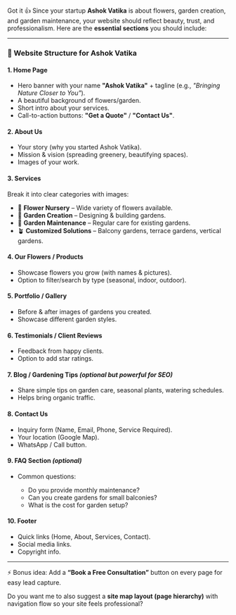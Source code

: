 Got it 👍 Since your startup **Ashok Vatika** is about flowers, garden creation, and garden maintenance, your website should reflect beauty, trust, and professionalism. Here are the **essential sections** you should include:

---

### 🌿 Website Structure for **Ashok Vatika**

#### 1. **Home Page**

- Hero banner with your name **"Ashok Vatika"** + tagline (e.g., _"Bringing Nature Closer to You"_).
- A beautiful background of flowers/garden.
- Short intro about your services.
- Call-to-action buttons: **"Get a Quote"** / **"Contact Us"**.

#### 2. **About Us**

- Your story (why you started Ashok Vatika).
- Mission & vision (spreading greenery, beautifying spaces).
- Images of your work.

#### 3. **Services**

Break it into clear categories with images:

- 🌸 **Flower Nursery** – Wide variety of flowers available.
- 🌱 **Garden Creation** – Designing & building gardens.
- 🌳 **Garden Maintenance** – Regular care for existing gardens.
- 🪴 **Customized Solutions** – Balcony gardens, terrace gardens, vertical gardens.

#### 4. **Our Flowers / Products**

- Showcase flowers you grow (with names & pictures).
- Option to filter/search by type (seasonal, indoor, outdoor).

#### 5. **Portfolio / Gallery**

- Before & after images of gardens you created.
- Showcase different garden styles.

#### 6. **Testimonials / Client Reviews**

- Feedback from happy clients.
- Option to add star ratings.

#### 7. **Blog / Gardening Tips** _(optional but powerful for SEO)_

- Share simple tips on garden care, seasonal plants, watering schedules.
- Helps bring organic traffic.

#### 8. **Contact Us**

- Inquiry form (Name, Email, Phone, Service Required).
- Your location (Google Map).
- WhatsApp / Call button.

#### 9. **FAQ Section** _(optional)_

- Common questions:

  - Do you provide monthly maintenance?
  - Can you create gardens for small balconies?
  - What is the cost for garden setup?

#### 10. **Footer**

- Quick links (Home, About, Services, Contact).
- Social media links.
- Copyright info.

---

⚡ Bonus idea: Add a **“Book a Free Consultation”** button on every page for easy lead capture.

Do you want me to also suggest a **site map layout (page hierarchy)** with navigation flow so your site feels professional?
